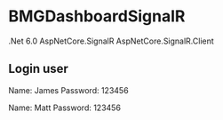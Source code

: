 # BMGDashboardSignalR
.Net 6.0
AspNetCore.SignalR
AspNetCore.SignalR.Client

## Login user
Name: James
Password: 123456

Name: Matt
Password: 123456
